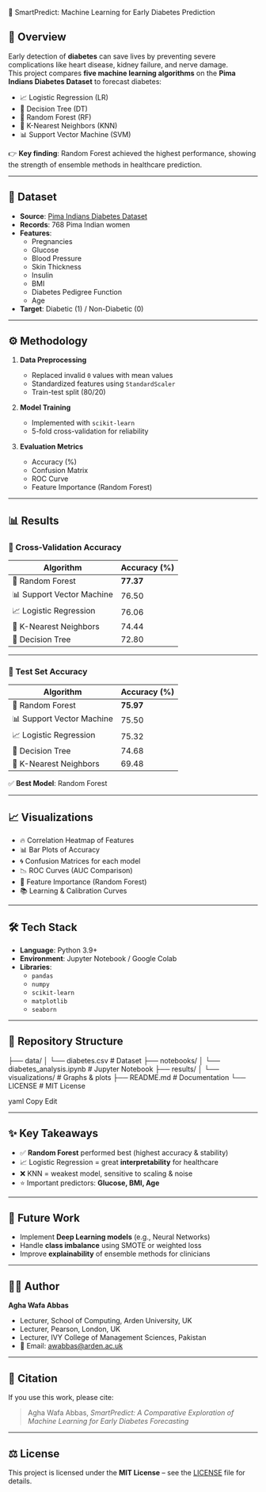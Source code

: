  🔬 SmartPredict: Machine Learning for Early Diabetes Prediction  

## 📌 Overview  
Early detection of **diabetes** can save lives by preventing severe complications like heart disease, kidney failure, and nerve damage.  
This project compares **five machine learning algorithms** on the **Pima Indians Diabetes Dataset** to forecast diabetes:  

- 📈 Logistic Regression (LR)  
- 🌳 Decision Tree (DT)  
- 🌲 Random Forest (RF)  
- 👥 K-Nearest Neighbors (KNN)  
- 📊 Support Vector Machine (SVM)  

👉 **Key finding**: Random Forest achieved the highest performance, showing the strength of ensemble methods in healthcare prediction.  

---

## 📂 Dataset  
- **Source**: [Pima Indians Diabetes Dataset](https://www.kaggle.com/datasets/uciml/pima-indians-diabetes-database)  
- **Records**: 768 Pima Indian women  
- **Features**:  
  - Pregnancies  
  - Glucose  
  - Blood Pressure  
  - Skin Thickness  
  - Insulin  
  - BMI  
  - Diabetes Pedigree Function  
  - Age  
- **Target**: Diabetic (1) / Non-Diabetic (0)  

---

## ⚙️ Methodology  
1. **Data Preprocessing**  
   - Replaced invalid `0` values with mean values  
   - Standardized features using `StandardScaler`  
   - Train-test split (80/20)  

2. **Model Training**  
   - Implemented with `scikit-learn`  
   - 5-fold cross-validation for reliability  

3. **Evaluation Metrics**  
   - Accuracy (%)  
   - Confusion Matrix  
   - ROC Curve  
   - Feature Importance (Random Forest)  

---

## 📊 Results  

### 🔹 Cross-Validation Accuracy
| Algorithm            | Accuracy (%) |
|----------------------|--------------|
| 🌲 Random Forest     | **77.37**    |
| 📊 Support Vector Machine | 76.50    |
| 📈 Logistic Regression   | 76.06    |
| 👥 K-Nearest Neighbors   | 74.44    |
| 🌳 Decision Tree         | 72.80    |

---

### 🔹 Test Set Accuracy
| Algorithm            | Accuracy (%) |
|----------------------|--------------|
| 🌲 Random Forest     | **75.97**    |
| 📊 Support Vector Machine | 75.50    |
| 📈 Logistic Regression   | 75.32    |
| 🌳 Decision Tree         | 74.68    |
| 👥 K-Nearest Neighbors   | 69.48    |

✅ **Best Model**: Random Forest  

---

## 📈 Visualizations  
- 🔥 Correlation Heatmap of Features  
- 📊 Bar Plots of Accuracy  
- 🌀 Confusion Matrices for each model  
- 📉 ROC Curves (AUC Comparison)  
- 🌲 Feature Importance (Random Forest)  
- 📚 Learning & Calibration Curves  

---

## 🛠️ Tech Stack  
- **Language**: Python 3.9+  
- **Environment**: Jupyter Notebook / Google Colab  
- **Libraries**:  
  - `pandas`  
  - `numpy`  
  - `scikit-learn`  
  - `matplotlib`  
  - `seaborn`  

---

## 📂 Repository Structure  
├── data/
│ └── diabetes.csv # Dataset
├── notebooks/
│ └── diabetes_analysis.ipynb # Jupyter Notebook
├── results/
│ └── visualizations/ # Graphs & plots
├── README.md # Documentation
└── LICENSE # MIT License

yaml
Copy
Edit

---

## ✨ Key Takeaways  
- ✅ **Random Forest** performed best (highest accuracy & stability)  
- 📈 Logistic Regression = great **interpretability** for healthcare  
- ❌ KNN = weakest model, sensitive to scaling & noise  
- ⭐ Important predictors: **Glucose, BMI, Age**  

---

## 🔮 Future Work  
- Implement **Deep Learning models** (e.g., Neural Networks)  
- Handle **class imbalance** using SMOTE or weighted loss  
- Improve **explainability** of ensemble methods for clinicians  

---

## 👨‍💻 Author  
**Agha Wafa Abbas**  
- Lecturer, School of Computing, Arden University, UK  
- Lecturer, Pearson, London, UK  
- Lecturer, IVY College of Management Sciences, Pakistan  
- 📧 Email: awabbas@arden.ac.uk  

---

## 📜 Citation  
If you use this work, please cite:  

> Agha Wafa Abbas, *SmartPredict: A Comparative Exploration of Machine Learning for Early Diabetes Forecasting*  

---

## ⚖️ License  
This project is licensed under the **MIT License** – see the [LICENSE](./LICENSE) file for details. 
